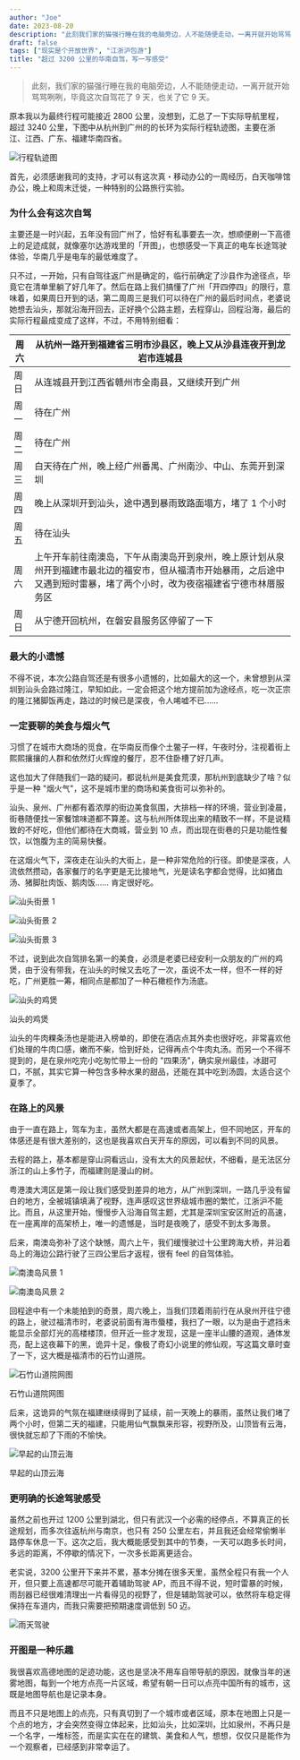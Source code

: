 ```yaml
---
author: "Joe"
date: 2023-08-20
description: "此刻我们家的猫强行睡在我的电脑旁边，人不能随便走动，一离开就开始骂骂咧咧，毕竟这次自驾花了 9 天也关了它 9 天"
draft: false
tags: ["现实是个开放世界", "江浙沪包游"]
title: "超过 3200 公里的华南自驾，写一写感受"
---
```


> 此刻，我们家的猫强行睡在我的电脑旁边，人不能随便走动，一离开就开始骂骂咧咧，毕竟这次自驾花了 9 天，也关了它 9 天。
> 

原本我以为最终行程可能接近 2800 公里，没想到，汇总了一下实际导航里程，超过 3240 公里，下图中从杭州到广州的的长环为实际行程轨迹图，主要在浙江、江西、广东、福建华南四省。

![行程轨迹图](/images/posts/south-china-road-trip-review/image-10.webp)

首先，必须感谢我司的支持，才可以有这次真・移动办公的一周经历，白天咖啡馆办公，晚上和周末迁徙，一种特别的公路旅行实验。

### 为什么会有这次自驾

主要还是一时兴起，五年没有回广州了，恰好有私事要去一次，想顺便刷一下高德上的足迹成就，就像塞尔达游戏里的「开图」，也想感受一下真正的电车长途驾驶体验，华南几乎是电车的最低难度了。

只不过，一开始，只有自驾往返广州是确定的，临行前确定了沙县作为途径点，毕竟它在清单里躺了好几年了。然后在路上我们搞懂了广州「开四停四」的限行，意味着，如果周日开到的话，第二周周三是我们可以待在广州的最后时间点，老婆说她想去汕头，那就沿海开回去，正好换个公路主题，去程穿山，回程沿海，最后的实际行程最成变成了这样，不过，不用特别细看：

| 周六 | 从杭州一路开到福建省三明市沙县区，晚上又从沙县连夜开到龙岩市连城县 |
| --- | --- |
| 周日 | 从连城县开到江西省赣州市全南县，又继续开到广州 |
| 周一 | 待在广州 |
| 周二 | 待在广州 |
| 周三 | 白天待在广州，晚上经广州番禺、广州南沙、中山、东莞开到深圳 |
| 周四 | 晚上从深圳开到汕头，途中遇到暴雨致路面塌方，堵了 1 个小时 |
| 周五 | 待在汕头 |
| 周六 | 上午开车前往南澳岛，下午从南澳岛开到泉州，晚上原计划从泉州开到福建市最北边的福安市，但从福清市开始暴雨，之后途中又遇到短时雷暴，堵了两个小时，改为夜宿福建省宁德市林厝服务区 |
| 周日 | 从宁德开回杭州，在磐安县服务区停留了一下 |

### 最大的小遗憾

不得不说，本次公路自驾还是有很多小遗憾的，比如最大的这一个，未曾想到从深圳到汕头会路过隆江，早知如此，一定会把这个地方提前加为途经点，吃一次正宗的隆江猪脚饭再走，路过的时候已是深夜，令人唏嘘不已……

### 一定要聊的美食与烟火气

习惯了在城市大商场的觅食，在华南反而像个土鳖子一样，午夜时分，注视着街上熙熙攘攘的人群和依然灯火辉煌的餐厅，忍不住卧槽了好几声。

这也加大了伴随我们一路的疑问，都说杭州是美食荒漠，那杭州到底缺少了啥？似乎是一种 "烟火气"，这不是城市里的商场和美食街可以弥补的。

汕头、泉州、广州都有着浓厚的街边美食氛围，大排档一样的环境，营业到凌晨，街巷随便找一家餐馆味道都不算差。这与杭州所体现出来的精致不一样，不是说精致的不好吃，但他们都待在大商城，营业到 10 点，而出现在街巷的只是功能性餐饮，以饱腹为主的简易快餐。

在这烟火气下，深夜走在汕头的大街上，是一种非常危险的行径。即使是深夜，人流依然攒动，各家餐厅的名字更是无比接地气，光是读名字都会觉得，比如猪血汤、猪脚肚肉饭、鹅肉饭…… 肯定很好吃。

![汕头街景 1](/images/posts/south-china-road-trip-review/image-1.webp)

![汕头街景 2](/images/posts/south-china-road-trip-review/image-2.webp)

![汕头街景 3](/images/posts/south-china-road-trip-review/image-3.webp)

不过，说到此次自驾排名第一的美食，必须是老婆已经安利一众朋友的广州的鸡煲，由于没有带我，在汕头的时候又去吃了一次，虽说不太一样，但不一样的好吃，广州更胜一筹，相同点是都加了一种石橄榄作为汤底。

![汕头的鸡煲](/images/posts/south-china-road-trip-review/image-4.webp)

汕头的鸡煲

汕头的牛肉粿条汤也是能进入榜单的，即使在酒店点其外卖也很好吃，非常喜欢他们处理的牛肉口感，嫩而不柴，恰到好处，记得再点个牛肉丸汤。而另一个不得不提到的，是在泉州吃完小吃匆忙带上一份的 "四果汤"，确实泉州最佳，冰甜可口，不腻，其实它算一种包含多种水果的甜品，还能在其中吃到汤圆，太适合这个夏季了。

### 在路上的风景

由于一直在路上，驾车为主，虽然大都是在高速或者高架上，但不同地区，开车的体感还是有很大差别的，这也是我喜欢白天开车的原因，可以看到不同的风景。

去程的路上，基本都是穿山洞看远山，没有太大的风景起伏，不细看，是无法区分浙江的山上多竹子，而福建则是漫山的树。

粤港澳大湾区是第一段让我们感受到差异的地方，从广州到深圳，一路几乎没有留白的地方，全被城镇填满了视野，连声感叹这世界级城市圈的繁忙，江浙沪不能比。而且，从这里开始，慢慢步入沿海自驾主题，尤其是深圳宝安区附近的高速，在一座离岸的高架桥上，唯一的遗憾是，当时是夜晚了，感受不到太多海景。

后来，南澳岛弥补了这个缺憾，周六上午，我们缓慢驶过十公里跨海大桥，并沿着岛上的海边公路行驶了三四公里后才返程，很有 feel 的自驾体验。

![南澳岛风景 1](/images/posts/south-china-road-trip-review/image-5.webp)

![南澳岛风景 2](/images/posts/south-china-road-trip-review/image-6.webp)

回程途中有一个未能拍到的奇景，周六晚上，当我们顶着雨前行在从泉州开往宁德的路上，驶过福清市时，老婆说前面有海市蜃楼，我扫了一眼，以为是由于遮挡未能显示全部灯光的高楼楼顶，但开近一些才发现，这是一座半山腰的道观，通体发亮，配上这夜幕下的黑，诡异十足，像极了奇幻小说里的修仙观，写这篇文章时查了一下，这大概是福清市的石竹山道院。

![石竹山道院网图](/images/posts/south-china-road-trip-review/image-7.webp)

石竹山道院网图

后来，这诡异的气氛在福建继续得到了延续，前一天晚上的暴雨，虽然让我们堵了两个小时，但第二天的福建，只能用仙气飘飘来形容，视野所及，山顶皆有云海，很快就忘却了下雨的不愉快。

![早起的山顶云海](/images/posts/south-china-road-trip-review/image-8.webp)

早起的山顶云海

### 更明确的长途驾驶感受

虽然之前也开过 1200 公里到湖北，但只有武汉一个必需的经停点，不算真正的长途规划，而多次往返杭州与南京，也只有 250 公里左右，并且我还会经常偷懒半路停车休息一下。这次之后，我大概能感受到其中的节奏，一天可以跑多长时间，多远的距离，不停歇的情况下，一次多长距离更适合。

老实说，3200 公里开下来并不累，基本分摊在很多天里，虽然全程只有我一个人开，但只要上高速都尽可能开着辅助驾驶 AP，而且不得不说，短时雷暴的时候，雨刮器已经很难清理出一片看得见的视野了，但是辅助驾驶可以，依然将车稳定得保持在车道内，而我只需要把预期速度调低到 50 迈。

![雨天驾驶](/images/posts/south-china-road-trip-review/image-9.webp)

### 开图是一种乐趣

我很喜欢高德地图的足迹功能，这也是坚决不用车自带导航的原因，就像当年的迷雾地图，每到一个地方点亮一片区域，希望有朝一日可以点亮中国所有的城市，这既是地图导航也是记录本身。

而且不只是地图上的点亮，只有真切到了一个城市或者区域，原本在地图上只是一个点的地方，才会突然变得立体起来，比如汕头，比如深圳，比如泉州，不再只是一个名字，一堆标签，而是实实在在的建筑、美食和人气，想想，仅仅只是能作为一个观察者，已经感到非常幸运了。